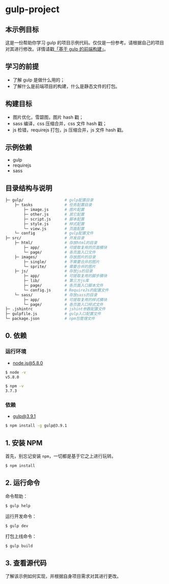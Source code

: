# gulp-project

## 本示例目标

这是一份帮助你学习 gulp 的项目示例代码。仅仅是一份参考。请根据自己的项目对其进行修改。详情请戳[「基于 gulp 的前端构建」](https://cobish.github.io/#/post/20)。

## 学习的前提

* 了解 gulp 是做什么用的；
* 了解什么是前端项目的构建，什么是静态文件的打包。

## 构建目标

* 图片优化，雪碧图，图片 hash 戳；
* sass 编译，css 压缩合并，css 文件 hash 戳；
* js 检错，requirejs 打包，js 压缩合并，js 文件 hash 戳。

## 示例依赖

* gulp
* requirejs
* sass

## 目录结构与说明

``` bash
├─ gulp/                  # gulp配置目录
    ├─ tasks              # 任务配置目录
        ├─ image.js       # 图片配置
        ├─ other.js       # 其它配置
        ├─ script.js      # 脚本配置
        ├─ style.js       # 样式配置
        └─ view.js        # 页面配置
    └─ config             # gulp配置文件
├─ src/                   # 开发目录
    ├─ html/              # 存放html的目录
        ├─ app/           # 可提取复用的页面模块
        └─ page/          # 各页面入口文件
    ├─ images/            # 存放图片的目录
        ├─ single/        # 不需要合并的图片
        └─ sprite/        # 需要合并的图片
    ├─ js/                # 存放js的目录
        ├─ app/           # 可提取复用的脚步模块
        ├─ lib/           # 第三方js库
        ├─ page/          # 各页面入口脚本文件
        └─ config.js      # RequireJs的配置文件
    └─ sass/              # 存放sass的目录
        ├─ app/           # 可提取复用的样式模块
        └─ page/          # 各页面入口样式文件
├─ .jshintrc              # jshint参数配置文件
├─ gulpfile.js            # gulp入口配置文件
└─ package.json           # npm包管理文件
```

## 0. 依赖

### 运行环境

- node.js@5.8.0

``` bash
$ node -v
v5.8.0

$ npm -v
3.7.3
```

### 依赖

- gulp@3.9.1

``` bash
$ npm install -g gulp@3.9.1
```

## 1. 安装 NPM

首先，别忘记安装 ``npm``，一切都是基于它之上进行玩转。

``` bash
$ npm install
```

## 2. 运行命令

命令帮助：

``` bash
$ gulp help
```

运行开发命令：

``` bash
$ gulp dev
```

打包上线命令：

``` bash
$ gulp build
```

## 3. 查看源代码

了解该示例如何实现，并根据自身项目需求对其进行更改。
